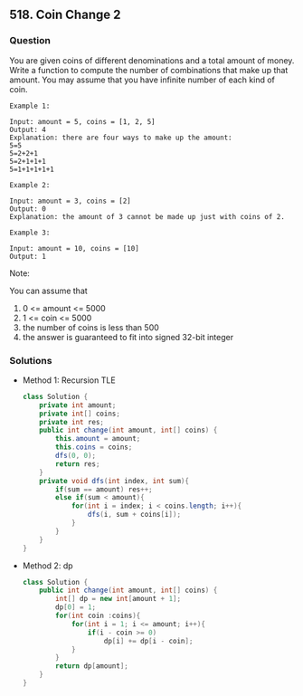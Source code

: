 ## 518. Coin Change 2

### Question
You are given coins of different denominations and a total amount of money. Write a function to compute the number of combinations that make up that amount. You may assume that you have infinite number of each kind of coin.

```
Example 1:

Input: amount = 5, coins = [1, 2, 5]
Output: 4
Explanation: there are four ways to make up the amount:
5=5
5=2+2+1
5=2+1+1+1
5=1+1+1+1+1

Example 2:

Input: amount = 3, coins = [2]
Output: 0
Explanation: the amount of 3 cannot be made up just with coins of 2.

Example 3:

Input: amount = 10, coins = [10] 
Output: 1
```
 

Note:

You can assume that
1. 0 <= amount <= 5000
2. 1 <= coin <= 5000
3. the number of coins is less than 500
4. the answer is guaranteed to fit into signed 32-bit integer

### Solutions
* Method 1: Recursion TLE
	```Java
	class Solution {
		private int amount;
		private int[] coins;
		private int res;
		public int change(int amount, int[] coins) {
			this.amount = amount;
			this.coins = coins;
			dfs(0, 0);
			return res;
		}
		private void dfs(int index, int sum){
			if(sum == amount) res++;
			else if(sum < amount){
				for(int i = index; i < coins.length; i++){
					dfs(i, sum + coins[i]);
				}
			}
		}
	}
	```

* Method 2: dp
	```Java
	class Solution {
		public int change(int amount, int[] coins) {
			int[] dp = new int[amount + 1];
			dp[0] = 1;
			for(int coin :coins){
				for(int i = 1; i <= amount; i++){
					if(i - coin >= 0)
						dp[i] += dp[i - coin];
				}
			}
			return dp[amount];
		}
	}
	```
